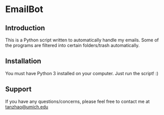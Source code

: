 EmailBot
========

Introduction
------------
This is a Python script written to automatically handle my emails.
Some of the programs are filtered into certain folders/trash automatically.

Installation
------------
You must have Python 3 installed on your computer. Just run the script! :)

Support
-------
If you have any questions/concerns, please feel free to contact me at tanzhao@umich.edu
